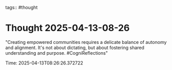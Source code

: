 tags:: #thought

# Thought 2025-04-13-08-26

"Creating empowered communities requires a delicate balance of autonomy and alignment. It's not about dictating, but about fostering shared understanding and purpose. #CogniReflections"

Time: 2025-04-13T08:26:26.372722
